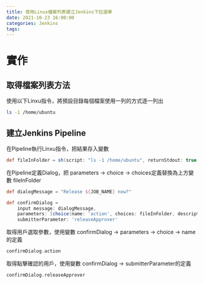 ```yaml
---
title: 使用Linux檔案列表建立Jenkins下拉選單
date: 2021-10-23 16:00:00
categories: Jenkins
tags:
---
```


# 實作
## 取得檔案列表方法

使用以下Linxu指令，將預設目錄每個檔案使用一列的方式逐一列出
```bash
ls -1 /home/ubuntu
```

<!--more-->

## 建立Jenkins Pipeline

在Pipeline執行Linxu指令，把結果存入變數
```groovy
def fileInFolder = sh(script: "ls -1 /home/ubuntu", returnStdout: true).trim();
```
在Pipeline定義Dialog，把 parameters -> choice -> choices定義替換為上方變數 fileInFolder
```groovy
def dialogMessage = "Release ${JOB_NAME} now?"

def confirmDialog =
    input message: dialogMessage,
    parameters: [choice(name: 'action', choices: fileInFolder, description: '')],
    submitterParameter: 'releaseApprover'
```
取得用戶選取參數，使用變數 confirmDialog -> parameters -> choice -> name的定義
```groovy
confirmDialog.action
```
取得點擊確認的用戶，使用變數 confirmDialog -> submitterParameter的定義
```groovy
confirmDialog.releaseApprover
```
